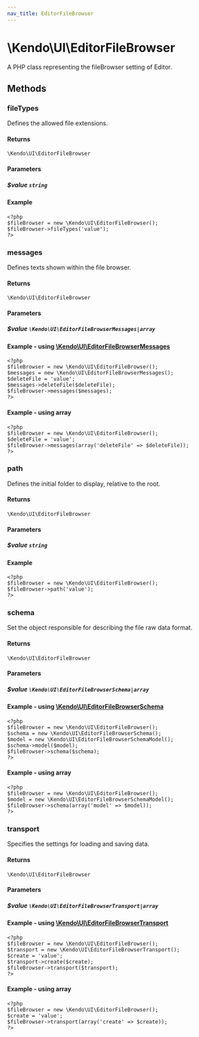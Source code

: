 ```yaml
---
nav_title: EditorFileBrowser
---
```


# \Kendo\UI\EditorFileBrowser

A PHP class representing the fileBrowser setting of Editor.


## Methods

### fileTypes
Defines the allowed file extensions.

#### Returns
`\Kendo\UI\EditorFileBrowser`

#### Parameters

##### $value `string`



#### Example 
    <?php
    $fileBrowser = new \Kendo\UI\EditorFileBrowser();
    $fileBrowser->fileTypes('value');
    ?>

### messages

Defines texts shown within the file browser.

#### Returns
`\Kendo\UI\EditorFileBrowser`

#### Parameters

##### $value `\Kendo\UI\EditorFileBrowserMessages|array`


#### Example - using [\Kendo\UI\EditorFileBrowserMessages](/kendo-ui/api/wrappers/php/Kendo/UI/EditorFileBrowserMessages)
    <?php
    $fileBrowser = new \Kendo\UI\EditorFileBrowser();
    $messages = new \Kendo\UI\EditorFileBrowserMessages();
    $deleteFile = 'value';
    $messages->deleteFile($deleteFile);
    $fileBrowser->messages($messages);
    ?>

#### Example - using array

    <?php
    $fileBrowser = new \Kendo\UI\EditorFileBrowser();
    $deleteFile = 'value';
    $fileBrowser->messages(array('deleteFile' => $deleteFile));
    ?>

### path
Defines the initial folder to display, relative to the root.

#### Returns
`\Kendo\UI\EditorFileBrowser`

#### Parameters

##### $value `string`



#### Example 
    <?php
    $fileBrowser = new \Kendo\UI\EditorFileBrowser();
    $fileBrowser->path('value');
    ?>

### schema

Set the object responsible for describing the file raw data format.

#### Returns
`\Kendo\UI\EditorFileBrowser`

#### Parameters

##### $value `\Kendo\UI\EditorFileBrowserSchema|array`


#### Example - using [\Kendo\UI\EditorFileBrowserSchema](/kendo-ui/api/wrappers/php/Kendo/UI/EditorFileBrowserSchema)
    <?php
    $fileBrowser = new \Kendo\UI\EditorFileBrowser();
    $schema = new \Kendo\UI\EditorFileBrowserSchema();
    $model = new \Kendo\UI\EditorFileBrowserSchemaModel();
    $schema->model($model);
    $fileBrowser->schema($schema);
    ?>

#### Example - using array

    <?php
    $fileBrowser = new \Kendo\UI\EditorFileBrowser();
    $model = new \Kendo\UI\EditorFileBrowserSchemaModel();
    $fileBrowser->schema(array('model' => $model));
    ?>

### transport

Specifies the settings for loading and saving data.

#### Returns
`\Kendo\UI\EditorFileBrowser`

#### Parameters

##### $value `\Kendo\UI\EditorFileBrowserTransport|array`


#### Example - using [\Kendo\UI\EditorFileBrowserTransport](/kendo-ui/api/wrappers/php/Kendo/UI/EditorFileBrowserTransport)
    <?php
    $fileBrowser = new \Kendo\UI\EditorFileBrowser();
    $transport = new \Kendo\UI\EditorFileBrowserTransport();
    $create = 'value';
    $transport->create($create);
    $fileBrowser->transport($transport);
    ?>

#### Example - using array

    <?php
    $fileBrowser = new \Kendo\UI\EditorFileBrowser();
    $create = 'value';
    $fileBrowser->transport(array('create' => $create));
    ?>

